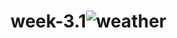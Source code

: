 # week-3.1![weather](https://user-images.githubusercontent.com/34683444/232242194-26f56c82-5332-48f8-9af1-6542cb2ec74c.PNG)
